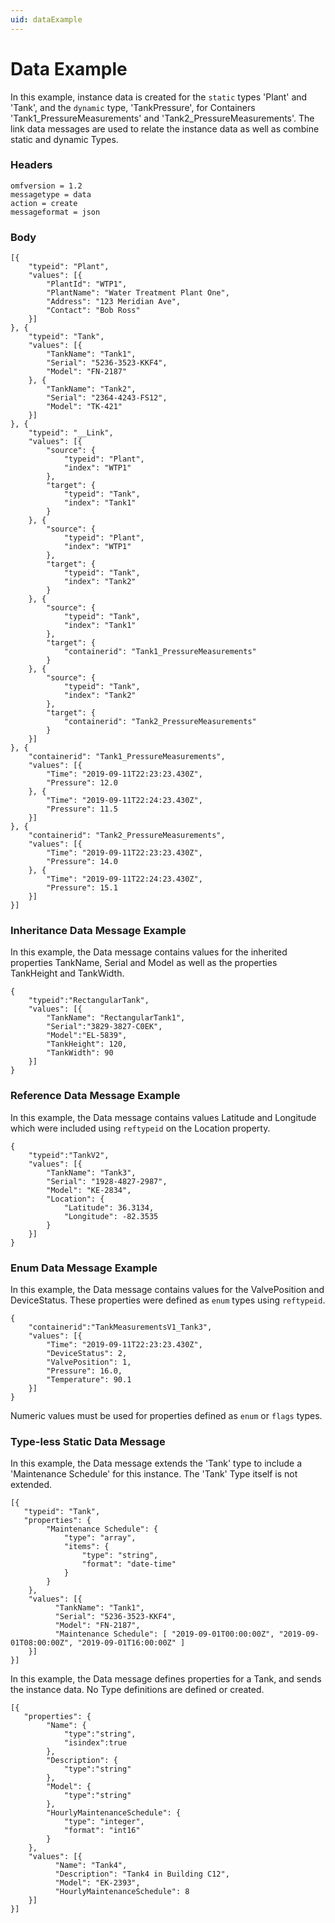 ```yaml
---
uid: dataExample
---
```


# Data Example

	
In this example, instance data is created for the `static` types \'Plant\' and \'Tank\', and the `dynamic` type, \'TankPressure\', for Containers 
\'Tank1_PressureMeasurements\' and \'Tank2_PressureMeasurements\'. The link data messages are used to relate the instance data as well as combine static and dynamic Types.

### Headers

	omfversion = 1.2
	messagetype = data
	action = create
	messageformat = json

### Body


	[{
		"typeid": "Plant",
		"values": [{
			"PlantId": "WTP1",
			"PlantName": "Water Treatment Plant One",
			"Address": "123 Meridian Ave",
			"Contact": "Bob Ross"
		}]
	}, {
		"typeid": "Tank",
		"values": [{
			"TankName": "Tank1",
			"Serial": "5236-3523-KKF4",
			"Model": "FN-2187"
		}, {
			"TankName": "Tank2",
			"Serial": "2364-4243-FS12",
			"Model": "TK-421"			
		}]	
	}, {
		"typeid": "__Link",
		"values": [{
			"source": {
				"typeid": "Plant",
				"index": "WTP1"
			},
			"target": {
				"typeid": "Tank",
				"index": "Tank1"
			}
		}, {
			"source": {
				"typeid": "Plant",
				"index": "WTP1"
			},
			"target": {
				"typeid": "Tank",
				"index": "Tank2"
			}
		}, {
			"source": {
				"typeid": "Tank",
				"index": "Tank1"
			},
			"target": {
				"containerid": "Tank1_PressureMeasurements"
			}
		}, {
			"source": {
				"typeid": "Tank",
				"index": "Tank2"
			},
			"target": {
				"containerid": "Tank2_PressureMeasurements"
			}
		}]
	}, {
		"containerid": "Tank1_PressureMeasurements",
		"values": [{
			"Time": "2019-09-11T22:23:23.430Z",
			"Pressure": 12.0
		}, {
			"Time": "2019-09-11T22:24:23.430Z",
			"Pressure": 11.5
		}]
	}, {
		"containerid": "Tank2_PressureMeasurements",
		"values": [{
			"Time": "2019-09-11T22:23:23.430Z",
			"Pressure": 14.0
		}, {
			"Time": "2019-09-11T22:24:23.430Z",
			"Pressure": 15.1
		}]
	}]

### Inheritance Data Message Example

In this example, the Data message contains values for the inherited properties TankName, Serial and Model as well as the properties TankHeight and TankWidth.
 

	{
		"typeid":"RectangularTank",		
		"values": [{ 
			"TankName": "RectangularTank1",
			"Serial":"3829-3827-C0EK",
			"Model":"EL-5839",
			"TankHeight": 120,
			"TankWidth": 90
		}]
	}

### Reference Data Message Example

In this example, the Data message contains values Latitude and Longitude which were included using `reftypeid` on the Location property. 

	{
		"typeid":"TankV2",		
		"values": [{ 
			"TankName": "Tank3",
			"Serial": "1928-4827-2987",
			"Model": "KE-2834",						
			"Location": {
				"Latitude": 36.3134,
				"Longitude": -82.3535
			}
		}]
	}


	
### Enum Data Message Example

In this example, the Data message contains values for the ValvePosition and DeviceStatus. These properties were defined as `enum` types using `reftypeid`. 

	{
		"containerid":"TankMeasurementsV1_Tank3",		
		"values": [{ 			
			"Time": "2019-09-11T22:23:23.430Z",
			"DeviceStatus": 2,
			"ValvePosition": 1,
			"Pressure": 16.0,
			"Temperature": 90.1
		}]
	}

Numeric values must be used for properties defined as `enum` or `flags` types.
	
### Type-less Static Data Message

In this example, the Data message extends the 'Tank' type to include a 'Maintenance Schedule' for this instance. The 'Tank' Type itself is not extended.

	[{ 
	   "typeid": "Tank",
       "properties": { 
            "Maintenance Schedule": {
				"type": "array",
                "items": {
					"type": "string",
                    "format": "date-time"
                }
			}
        }, 
        "values": [{ 
              "TankName": "Tank1", 
              "Serial": "5236-3523-KKF4", 
              "Model": "FN-2187",
			  "Maintenance Schedule": [ "2019-09-01T00:00:00Z", "2019-09-01T08:00:00Z", "2019-09-01T16:00:00Z" ]
        }] 
	}] 


In this example, the Data message defines properties for a Tank, and sends the instance data. No Type definitions are defined or created. 

	[{ 	   
       "properties": { 
			"Name": {
				"type":"string",
				"isindex":true
			},
			"Description": {
				"type":"string"
			},
			"Model": {
				"type":"string"
			},			
            "HourlyMaintenanceSchedule": {
				"type": "integer",
                "format": "int16"
			}
        }, 
        "values": [{ 
              "Name": "Tank4", 
              "Description": "Tank4 in Building C12", 
              "Model": "EK-2393",
			  "HourlyMaintenanceSchedule": 8
        }] 
	}] 
